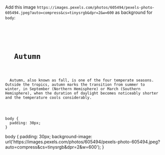Add this image `https://images.pexels.com/photos/605494/pexels-photo-605494.jpeg?auto=compress&cs=tinysrgb&dpr=2&w=600` as background for `body`:

<codeblock language="css" type="exercise" testMode="fixedInput">
<code>
<panel language="html">
<h1>
  Autumn
</h1>
<p>
  Autumn, also known as fall, is one of the four temperate seasons. Outside the tropics, autumn marks the transition from summer to winter, in September (Northern Hemisphere) or March (Southern Hemisphere), when the duration of daylight becomes noticeably shorter and the temperature cools considerably.
</p>
</panel>
<panel language="css">
body {
  padding: 30px;
}
</panel>
</code>

<solution>
body {
  padding: 30px;
  background-image: url('https://images.pexels.com/photos/605494/pexels-photo-605494.jpeg?auto=compress&cs=tinysrgb&dpr=2&w=600');
}
</solution>
</codeblock>